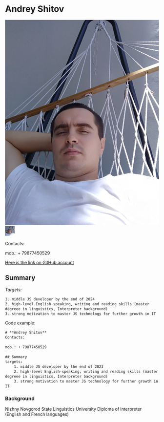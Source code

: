 # **Andrey Shitov**
![picture 2](IMG_20200719_120437.jpg)
<img src="IMG_20200719_120437.jpg" alt="arrow" width="32" height="32">

Contacts: 

mob.: + 79877450529

[Here is the link on GitHub account](https://github.com/AndreyShitov)

## Summary
*Targets:*

    1. middle JS developer by the end of 2024
    2. high-level English-speaking, writing and reading skills (master degreee in linguistics, Interpreter background)
    3. strong motivation to master JS technology for further growth in IT


Code example:
```
# **Andrey Shitov**
Contacts: 

mob.: + 79877450529

## Summary
targets:
    1. middle JS developer by the end of 2023
    2. high-level English-speaking, writing and reading skills (master degreee in linguistics, Interpreter background)
    3. strong motivation to master JS technology for further growth in IT
```
### **Background**
Nizhny Novgorod State Linguistics University
Diploma of Interpreter (English and French languages)
